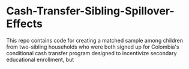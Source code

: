 # Cash-Transfer-Sibling-Spillover-Effects

This repo contains code for creating a matched sample among children from two-sibling households who were both signed up for Colombia's conditional cash transfer program designed to incentivize 
secondary educational enrollment, but
